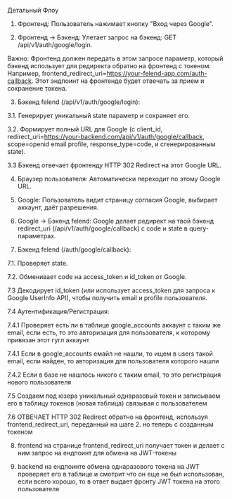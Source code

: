 Детальный Флоу
1. Фронтенд: Пользователь нажимает кнопку "Вход через Google".

2. Фронтенд -> Бэкенд: Улетает запрос на бэкенд: GET /api/v1/auth/google/login.

Важно: Фронтенд должен передать в этом запросе параметр, который бэкенд использует для редиректа обратно на фронтенд с токеном. Например, frontend_redirect_uri=https://your-felend-app.com/auth-callback. Этот эндпоинт на фронтенде будет отвечать за прием и сохранение токена.

3. Бэкенд felend (/api/v1/auth/google/login):

3.1. Генерирует уникальный state параметр и сохраняет его.

3.2. Формирует полный URL для Google (с client_id, redirect_uri=https://your-backend.com/api/v1/auth/google/callback, scope=openid email profile, response_type=code, и сгенерированным state).

3.3 Бэкенд отвечает фронтенду HTTP 302 Redirect на этот Google URL.

4. Браузер пользователя: Автоматически переходит по этому Google URL.

5. Google: Пользователь видит страницу согласия Google, выбирает аккаунт, даёт разрешения.

6. Google -> Бэкенд felend: Google делает редирект на твой бэкенд redirect_uri (/api/v1/auth/google/callback) с code и state в query-параметрах.

7. Бэкенд felend (/auth/google/callback):

7.1. Проверяет state.

7.2. Обменивает code на access_token и id_token от Google.

7.3 Декодирует id_token (или использует access_token для запроса к Google UserInfo API), чтобы получить email и profile пользователя.

7.4 Аутентификация/Регистрация: 

7.4.1 Проверяет есть ли в таблице google_accounts аккаунт с таким же email, если есть, то это авторизация для пользователя, к которому привязан этот гугл аккаунт

7.4.1 Если в google_accounts емайл не нашли, то ищем в users такой email, если найден, то авторизация для пользователя которого нашли

7.4.2 Если в базе не нашлось никого с таким email, то это регистрация нового пользователя

7.5 Создаем под юзера уникальный однаразовый токен и записываем его в таблицу токенов (новая таблица) связывая с пользователем

7.6 ОТВЕЧАЕТ HTTP 302 Redirect обратно на фронтенд, используя frontend_redirect_uri, переданный на шаге 2. но теперь с созданным токеном

8. frontend на странице frontend_redirect_uri получает токен и делает с ним запрос на ендпоинт для обмена на JWT-токены

9. backend на ендпоинте обмена однаразового токена на JWT проверяет его в таблице и смотрит что он еще не был использован, если всего хорошо, то в ответ выдает фронту JWT токена на этого пользователя
